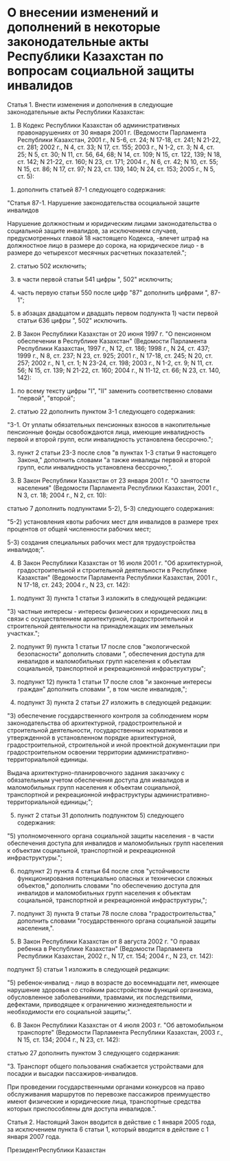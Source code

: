 # О внесении изменений и дополнений в некоторые законодательные акты Республики Казахстан по вопросам социальной защиты инвалидов

Статья 1. Внести изменения и дополнения в следующие законодательные акты Республики Казахстан:

1. В Кодекс Республики Казахстан об административных правонарушениях от 30 января 2001 г. (Ведомости Парламента Республики Казахстан, 2001 г., N 5-6, ст. 24; N 17-18, ст. 241; N 21-22, ст. 281; 2002 г., N 4, ст. 33; N 17, ст. 155; 2003 г., N 1-2, ст. 3; N 4, ст. 25; N 5, ст. 30; N 11, ст. 56, 64, 68; N 14, ст. 109; N 15, ст. 122, 139; N 18, ст. 142; N 21-22, ст. 160; N 23, ст. 171; 2004 г., N 6, ст. 42; N 10, ст. 55; N 15, ст. 86; N 17, ст. 97; N 23, ст. 139, 140; N 24, ст. 153; 2005 г., N 5, ст. 5):

1) дополнить статьей 87-1 следующего содержания:

"Статья 87-1. Нарушение законодательства осоциальной защите инвалидов

Нарушение должностным и юридическим лицами законодательства о социальной защите инвалидов, за исключением случаев, предусмотренных главой 18 настоящего Кодекса, -влечет штраф на должностное лицо в размере до сорока, на юридическое лицо - в размере до четырехсот месячных расчетных показателей.";

2) статью 502 исключить;

3) в части первой статьи 541 цифры ", 502" исключить;

4) часть первую статьи 550 после цифр "87" дополнить цифрами ", 87-1";

5) в абзацах двадцатом и двадцать первом подпункта 1) части первой статьи 636 цифры ", 502" исключить.

2. В Закон Республики Казахстан от 20 июня 1997 г. "О пенсионном обеспечении в Республике Казахстан" (Ведомости Парламента Республики Казахстан, 1997 г., N 12, ст. 186; 1998 г., N 24, ст. 437; 1999 г., N 8, ст. 237; N 23, ст. 925; 2001 г., N 17-18, ст. 245; N 20, ст. 257; 2002 г., N 1, ст. 1; N 23-24, ст. 198; 2003 г., N 1-2, ст. 9; N 11, ст. 56; N 15, ст. 139; N 21-22, ст. 160; 2004 г., N 11-12, ст. 66; N 23, ст. 140, 142):

1) по всему тексту цифры "I", "II" заменить соответственно словами "первой", "второй";

2) статью 22 дополнить пунктом 3-1 следующего содержания:

"3-1. От уплаты обязательных пенсионных взносов в накопительные пенсионные фонды освобождаются лица, имеющие инвалидность первой и второй групп, если инвалидность установлена бессрочно.";

3) пункт 2 статьи 23-3 после слов "в пунктах 1-3 статьи 9 настоящего Закона," дополнить словами "а также инвалиды первой и второй групп, если инвалидность установлена бессрочно,".

3. В Закон Республики Казахстан от 23 января 2001 г. "О занятости населения" (Ведомости Парламента Республики Казахстан, 2001 г., N 3, ст. 18; 2004 г., N 2, ст. 10):

статью 7 дополнить подпунктами 5-2), 5-3) следующего содержания:

"5-2) установления квоты рабочих мест для инвалидов в размере трех процентов от общей численности рабочих мест;

5-3) создания специальных рабочих мест для трудоустройства инвалидов;".

4. В Закон Республики Казахстан от 16 июля 2001 г. "Об архитектурной, градостроительной и строительной деятельности в Республике Казахстан" (Ведомости Парламента Республики Казахстан, 2001 г., N 17-18, ст. 243; 2004 г., N 23, ст. 142):

1) подпункт 3) пункта 1 статьи 3 изложить в следующей редакции:

"3) частные интересы - интересы физических и юридических лиц в связи с осуществлением архитектурной, градостроительной и строительной деятельности на принадлежащих им земельных участках.";

2) подпункт 9) пункта 1 статьи 17 после слов "экологической безопасности" дополнить словами ", обеспечения доступа для инвалидов и маломобильных групп населения к объектам социальной, транспортной и рекреационной инфраструктуры";

3) подпункт 12) пункта 1 статьи 17 после слов "и законные интересы граждан" дополнить словами ", в том числе инвалидов,";

4) подпункт 3) пункта 2 статьи 27 изложить в следующей редакции:

"3) обеспечение государственного контроля за соблюдением норм законодательства об архитектурной, градостроительной и строительной деятельности, государственных нормативов и утвержденной в установленном порядке архитектурной, градостроительной, строительной и иной проектной документации при градостроительном освоении территории административно-территориальной единицы.

Выдача архитектурно-планировочного задания заказчику с обязательным учетом обеспечения доступа для инвалидов и маломобильных групп населения к объектам социальной, транспортной и рекреационной инфраструктуры административно-территориальной единицы;";

5) пункт 2 статьи 31 дополнить подпунктом 5) следующего содержания:

"5) уполномоченного органа социальной защиты населения - в части обеспечения доступа для инвалидов и маломобильных групп населения к объектам социальной, транспортной и рекреационной инфраструктуры.";

6) подпункт 2) пункта 4 статьи 64 после слов "устойчивости функционирования потенциально опасных и технически сложных объектов," дополнить словами "по обеспечению доступа для инвалидов и маломобильных групп населения к объектам социальной, транспортной и рекреационной инфраструктуры,";

7) подпункт 3) пункта 9 статьи 78 после слова "градостроительства," дополнить словами "государственного органа социальной защиты населения,".

5. В Закон Республики Казахстан от 8 августа 2002 г. "О правах ребенка в Республике Казахстан" (Ведомости Парламента Республики Казахстан, 2002 г., N 17, ст. 154; 2004 г., N 23, ст. 142):

подпункт 5) статьи 1 изложить в следующей редакции:

"5) ребенок-инвалид - лицо в возрасте до восемнадцати лет, имеющее нарушение здоровья со стойким расстройством функций организма, обусловленное заболеваниями, травмами, их последствиями, дефектами, приводящее к ограничению жизнедеятельности и необходимости его социальной защиты;".

6. В Закон Республики Казахстан от 4 июля 2003 г. "Об автомобильном транспорте" (Ведомости Парламента Республики Казахстан, 2003 г., N 15, ст. 134; 2004 г., N 23, ст. 142):

статью 27 дополнить пунктом 3 следующего содержания:

"3. Транспорт общего пользования снабжается устройствами для посадки и высадки пассажиров-инвалидов.

При проведении государственными органами конкурсов на право обслуживания маршрутов по перевозке пассажиров преимущество имеют физические и юридические лица, транспортные средства которых приспособлены для доступа инвалидов.".

Статья 2. Настоящий Закон вводится в действие с 1 января 2005 года, за исключением пункта 6 статьи 1, который вводится в действие с 1 января 2007 года.

ПрезидентРеспублики Казахстан

